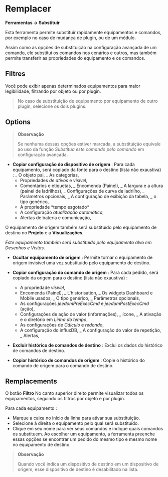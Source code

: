 # Remplacer

**Ferramentas → Substituir**

Esta ferramenta permite substituir rapidamente equipamentos e comandos, por exemplo no caso de mudança de plugin, ou de um módulo.

Assim como as opções de substituição na configuração avançada de um comando, ele substitui os comandos nos cenários e outros, mas também permite transferir as propriedades do equipamento e os comandos.

## Filtres

Você pode exibir apenas determinados equipamentos para maior legibilidade, filtrando por objeto ou por plugin.

> No caso de substituição de equipamento por equipamento de outro plugin, selecione os dois plugins.

## Options

> **Observação**
>
> Se nenhuma dessas opções estiver marcada, a substituição equivale ao uso da função _Substitua este comando pelo comando_ em configuração avançada.

- **Copiar configuração do dispositivo de origem** :
  Para cada equipamento, será copiado da fonte para o destino (lista não exaustiva) :
  _ O objeto pai,
  _ As categorias,
  * Propriedades *de ativos* e *visível*,
  * Comentários e etiquetas,
  _ Encomenda (Painel),
  _ A largura e a altura (painel de ladrilhos),
  _ Configurações de curva de ladrilho,
  _ Parâmetros opcionais,
  _ A configuração de exibição da tabela,
  _ o tipo genérico,
  * A propriedade *tempo esgotado\*
  * A configuração *atualização automática*,
  * Alertas de bateria e comunicação,

O equipamento de origem também será substituído pelo equipamento de destino no **Projeto** e a **Visualizações**.

_Este equipamento também será substituído pelo equipamento alvo em Desenhos e Vistas._

- **Ocultar equipamento de origem** : Permite tornar o equipamento de origem invisível uma vez substituído pelo equipamento de destino.

- **Copiar configuração do comando de origem** :
  Para cada pedido, será copiado da origem para o destino (lista não exaustiva) :
  * A propriedade *visível*,
  * Encomenda (Painel),
  _ L'historisation,
  _ Os widgets Dashboard e Mobile usados,
  _ O tipo genérico,
  _ Parâmetros opcionais,
  * As configurações *jeedomPreExecCmd* e *jeedomPostExecCmd* (ação),
  * Configurações de ação de valor (informações),
  _ ícone,
  _ A ativação e o diretório em _Linha do tempo_,
  * As configurações de *Cálculo* e *redondo*,
  * A configuração do influxDB,
  _ A configuração do valor de repetição,
  _ Alertas,

- **Excluir histórico de comandos de destino** : Exclui os dados do histórico de comandos de destino.

- **Copiar histórico de comandos de origem** : Copie o histórico do comando de origem para o comando de destino.

## Remplacements

O botão **Filtro** No canto superior direito permite visualizar todos os equipamentos, seguindo os filtros por objeto e por plugin.

Para cada equipamento :

- Marque a caixa no início da linha para ativar sua substituição.
- Selecione à direita o equipamento pelo qual será substituído.
- Clique em seu nome para ver seus comandos e indique quais comandos os substituem. Ao escolher um equipamento, a ferramenta preenche essas opções se encontrar um pedido do mesmo tipo e mesmo nome no equipamento de destino.

> **Observação**
>
> Quando você indica um dispositivo de destino em um dispositivo de origem, esse dispositivo de destino é desabilitado na lista.
